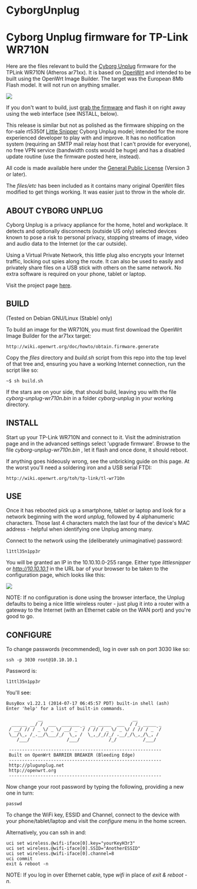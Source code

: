 # CyborgUnplug

Cyborg Unplug firmware for TP-Link WR710N
=================================================

Here are the files relevant to build the [Cyborg Unplug](https://plugunplug.net)
firmware for the TPLink WR710N (Atheros ar71xx). It is based on
[OpenWrt](http://openwrt.org) and intended to be built using the OpenWrt Image
Builder. The target was the European 8Mb Flash model. It will not run on
anything smaller. 

![](https://github.com/JulianOliver/CyborgUnplug/blob/wr710n/images/wr710n.jpg)

If you don't want to build, just [grab the
firmware](https://github.com/JulianOliver/CyborgUnplug/blob/wr710n/bin/cyborg-unplug-wr710n.bin)
and flash it on right away using the web interface (see INSTALL, below).

This release is similar but not as polished as the firmware shipping on the
for-sale rt5350f [Little Snipper](https://plugunplug.net/) Cyborg Unplug
model; intended for the more experienced developer to play with and improve. It
has no notification system (requiring an SMTP mail relay host that I can't
provide for everyone), no free VPN service (bandwidth costs would be huge) and
has a disabled update routine (use the firmware posted here, instead). 

All code is made available here under the [General Public
License](https://www.gnu.org/copyleft/gpl.html) (Version 3 or later).

The *files/etc* has been included as it contains many original OpenWrt files
modified to get things working. It was easier just to throw in the whole dir.

ABOUT CYBORG UNPLUG
------------------

Cyborg Unplug is a privacy appliance for the home, hotel and workplace. It
detects and optionally disconnects (outside US only) selected devices known to
pose a risk to personal privacy, stopping streams of image, video and audio data
to the Internet (or the car outside). 

Using a Virtual Private Network, this little plug also encrypts your Internet
traffic, locking out spies along the route. It can also be used to easily and
privately share files on a USB stick with others on the same network. No extra
software is required on your phone, tablet or laptop.

Visit the project page [here](https://plugunplug.net).

BUILD
-----

(Tested on Debian GNU/Linux (Stable) only)

To build an image for the WR710N, you must first download the OpenWrt Image
Builder for the ar71xx target:

    http://wiki.openwrt.org/doc/howto/obtain.firmware.generate

Copy the *files* directory and *build.sh* script from this repo into the top
level of that tree and, ensuring you have a working Internet connection, run the
script like so:

    ~$ sh build.sh

If the stars are on your side, that should build, leaving you with the file
*cyborg-unplug-wr710n.bin* in a folder *cyborg-unplug* in your working
directory.

INSTALL
-------

Start up your TP-Link WR710N and connect to it. Visit the administration page
and in the advanced settings select 'upgrade firmware'. Browse to the file
*cyborg-unplug-wr710n.bin* , let it flash and once done, it should reboot.

If anything goes hideously wrong, see the unbricking guide on this page. At the
worst you'll need a soldering iron and a USB serial FTDI:

    http://wiki.openwrt.org/toh/tp-link/tl-wr710n

USE
---

Once it has rebooted pick up a smartphone, tablet or laptop and look for a
network beginning with the word _unplug_, followed by 4 alphanumeric characters.
Those last 4 characters match the last four of the device's MAC address -
helpful when identifying one Unplug among many. 

Connect to the network using the (deliberately unimaginative) password:
    
    l1ttl35n1pp3r

You will be granted an IP in the 10.10.10.0-255 range. Either type
_littlesnipper_ or _http://10.10.10.1_ in the URL bar of your browser to be
taken to the configuration page, which looks like this:

![](https://github.com/JulianOliver/CyborgUnplug/blob/master/images/ui/main_status-360.png)

NOTE: If no configuration is done using the browser interface, the Unplug
defaults to being a nice little wireless router - just plug it into a router
with a gateway to the Internet (with an Ethernet cable on the WAN port) and
you're good to go.

CONFIGURE
---------

To change passwords (recommended), log in over ssh on port 3030 like so:

    ssh -p 3030 root@10.10.10.1
   
Password is:

    l1ttl35n1pp3r

You'll see:

    BusyBox v1.22.1 (2014-07-17 06:45:57 PDT) built-in shell (ash)
    Enter 'help' for a list of built-in commands.

                __                                  __         
      ______ __/ /  ___  _______ _  __ _____  ___  / /_ _____ _
     / __/ // / _ \/ _ \/ __/ _ `/ / // / _ \/ _ \/ / // / _ `/
     \__/\_, /_.__/\___/_/  \_, /  \_,_/_//_/ .__/_/\_,_/\_, / 
        /___/              /___/           /_/          /___/ 
     
     ----------------------------------------------------------
     Built on OpenWrt BARRIER BREAKER (Bleeding Edge) 
     ----------------------------------------------------------
     http://plugunplug.net
     http://openwrt.org
     ----------------------------------------------------------

Now change your root password by typing the following, providing a new one in
turn:

    passwd

To change the WiFi key, ESSID and Channel, connect to the device with your
phone/tablet/laptop and visit the _configure_ menu in the home screen.

Alternatively, you can ssh in and:

    uci set wireless.@wifi-iface[0].key="yourKeyH3r3"
    uci set wireless.@wifi-iface[0].SSID="AnotherESSID"
    uci set wireless.@wifi-iface[0].channel=8
    uci commit
    exit & reboot -n

NOTE: If you log in over Ethernet cable, type _wifi_ in place of _exit &
reboot -n_.

